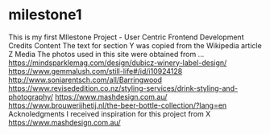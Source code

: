 # milestone1
This is my first MIlestone Project - User Centric Frontend Development 
Credits
  Content
    The text for section Y was copied from the Wikipedia article Z
  Media
    The photos used in this site were obtained from ...
      https://mindsparklemag.com/design/dubicz-winery-label-design/
      https://www.gemmalush.com/still-life#/id/i10924128
      http://www.soniarentsch.com/all/Barringwood
      https://www.revisededition.co.nz/styling-services/drink-styling-and-photography/
      https://www.mashdesign.com.au/
      https://www.brouwerijhetij.nl/the-beer-bottle-collection/?lang=en
  Acknoledgments
    I received inspiration for this project from X
    https://www.mashdesign.com.au/
  
